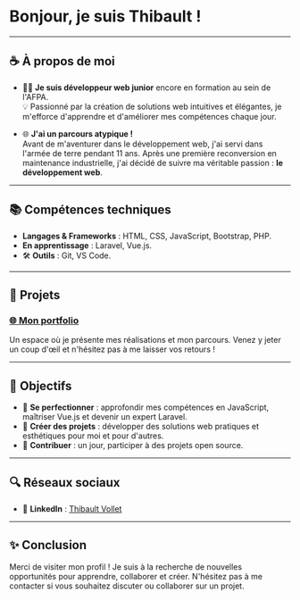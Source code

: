 # Bonjour, je suis Thibault !

---

## ☕ À propos de moi

- 🕵️‍♂️ **Je suis développeur web junior** encore en formation au sein de l'AFPA.  
  💡 Passionné par la création de solutions web intuitives et élégantes, je m'efforce d'apprendre et d'améliorer mes compétences chaque jour.

- 🌐 **J'ai un parcours atypique !**  
  Avant de m'aventurer dans le développement web, j'ai servi dans l'armée de terre pendant 11 ans. Après une première reconversion en maintenance industrielle, j'ai décidé de suivre ma véritable passion : **le développement web**.

---

## 📚 Compétences techniques

- **Langages & Frameworks** : HTML, CSS, JavaScript, Bootstrap, PHP.  
- **En apprentissage** : Laravel, Vue.js.  
- 🛠️ **Outils** : Git, VS Code.

---

## 🚀 Projets

### [🌐 Mon portfolio](https://thibaultvlt.github.io/)

Un espace où je présente mes réalisations et mon parcours. Venez y jeter un coup d'œil et n'hésitez pas à me laisser vos retours !

---

## 📖 Objectifs

- 🔄 **Se perfectionner** : approfondir mes compétences en JavaScript, maîtriser Vue.js et devenir un expert Laravel.
- 🎨 **Créer des projets** : développer des solutions web pratiques et esthétiques pour moi et pour d'autres.
- 🙌 **Contribuer** : un jour, participer à des projets open source.

---

## 🔍 Réseaux sociaux

- 🔗 **LinkedIn** : [Thibault Vollet](https://www.linkedin.com/in/thibaultvollet/)

---

## ✨ Conclusion

Merci de visiter mon profil ! Je suis à la recherche de nouvelles opportunités pour apprendre, collaborer et créer. N'hésitez pas à me contacter si vous souhaitez discuter ou collaborer sur un projet.

